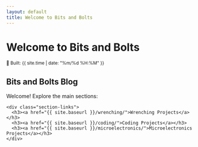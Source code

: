 ```yaml
---
layout: default
title: Welcome to Bits and Bolts
---
```


<div class="home">
  <h1 class="page-heading">Welcome to Bits and Bolts</h1>
  
  <!-- Version Counter - Shows when this version was built -->
  <div class="version-counter">
    <small>🚀 Built: {{ site.time | date: "%m/%d %H:%M" }}</small>
  </div>
  
  <div class="main-sections">
    <h2>Bits and Bolts Blog</h2>
    <p>Welcome! Explore the main sections:</p>
    
    <div class="section-links">
      <h3><a href="{{ site.baseurl }}/wrenching/">Wrenching Projects</a></h3>
      <h3><a href="{{ site.baseurl }}/coding/">Coding Projects</a></h3>
      <h3><a href="{{ site.baseurl }}/microelectronics/">Microelectronics Projects</a></h3>
    </div>
  </div>
</div> 
